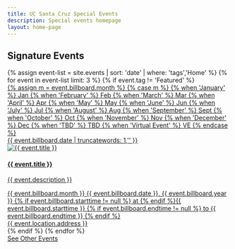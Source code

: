 ```yaml
---
title: UC Santa Cruz Special Events
description: Special events homepage
layout: home-page
---
```


<!-- Three current events: Tag Home to display -->
<section id="main-content">
  <div class="grid-container large">
    <section class="heading">
      <h2 class="underline">Signature Events</h2>
    </section>
    <div class="events-card-list fade-out-siblings">
      {% assign event-list = site.events | sort: 'date' | where: 'tags','Home' %}
      {% for event in event-list limit: 3 %}
        {% if event.tag != 'Featured' %}
          <a class="events-card" href="{{site.baseurl}}{{ event.url }}.html">
            <div class="events-card-content">
              <div class="date">
                <div class="month">
                  {% assign m = event.billboard.month %}
                  {% case m %}
                  {% when 'January' %} Jan
                  {% when 'February' %} Feb
                  {% when 'March' %} Mar
                  {% when 'April' %} Apr
                  {% when 'May' %} May
                  {% when 'June' %} Jun
                  {% when 'July' %} Jul
                  {% when 'August' %} Aug
                  {% when 'September' %} Sept
                  {% when 'October' %} Oct
                  {% when 'November' %} Nov
                  {% when 'December' %} Dec
                  {% when 'TBD' %} TBD
                  {% when 'Virtual Event' %} VE
                  {% endcase %}
                </div>
                  <div class="day">{{ event.billboard.date | truncatewords: 1,'' }}</div>
                </div>
                <div class="inner">
                  <div class="image">
                  <img src="{{ site.baseurl }}{{ event.billboard.image }}" alt="{{ event.title }}"/>
                  </div>
                  <div class="card-content">
                    <h4 class="header underline">{{ event.title }}</h4>
                    <p class="event-description">{{ event.description }}</p>
                  <div class="tags">
                    <span class="topics-title">
                      <div class="time">
                      <i class="fa fa-clock-o turquiose-text"></i>{{ event.billboard.month }} {{ event.billboard.date }}, {{ event.billboard.year }} {% if event.billboard.starttime != null %} at {% endif %}{{ event.billboard.starttime }} 
                      {% if event.billboard.endtime != null %} to {{ event.billboard.endtime }} {% endif %}
                      </div>
                      <div class="location">
                        <i class="fa fa-map-marker turquiose-text"></i> {{ event.location.address }}
                      </div>
                    </span>
                  </div>
                </div>
              </div>   
            </div>
          </a>
        {% endif %}
      {% endfor %}
    </div>
  </div>
  <!-- End three current events: Tag Home to display -->
  <div class="more no-border">
    <a class="primary button" href="https://events.ucsc.edu/">
      See Other Events
    </a>
  </div>
</section>
